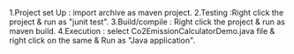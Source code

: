 1.Project set Up : import archive as maven project.
2.Testing :Right click the project &  run as "junit test".
3.Build/compile : Right click the project & run as maven build.
4.Execution : select Co2EmissionCalculatorDemo.java file & right click on the same & Run as "Java application".
